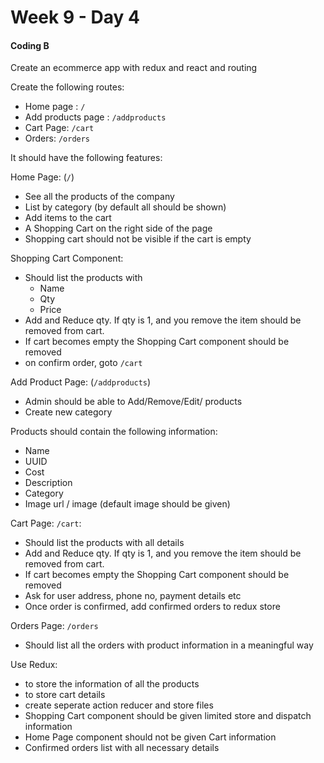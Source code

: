 # Week 9 - Day 4

#### Coding B

Create an ecommerce app with redux and react and routing

Create the following routes:

- Home page : `/` 
- Add products page : `/addproducts`
- Cart Page: `/cart`
- Orders: `/orders`

It should have the following features:

Home Page: (`/`)

- See all the products of the company
- List by category (by default all should be shown)
- Add items to the cart
- A Shopping Cart on the right side of the page
- Shopping cart should not be visible if the cart is empty

Shopping Cart Component:

- Should list the products with 
    - Name
    - Qty
    - Price
- Add and Reduce qty. If qty is 1, and you remove the item should be removed from cart.
- If cart becomes empty the Shopping Cart component should be removed
- on confirm order, goto `/cart`

Add Product Page: (`/addproducts`)

- Admin should be able to Add/Remove/Edit/ products
- Create new category

Products should contain the following information:

- Name
- UUID
- Cost
- Description
- Category
- Image url / image (default image should be given)

Cart Page: `/cart`:

- Should list the products with all details
- Add and Reduce qty. If qty is 1, and you remove the item should be removed from cart.
- If cart becomes empty the Shopping Cart component should be removed
- Ask for user address, phone no, payment details etc
- Once order is confirmed, add confirmed orders to redux store

Orders Page: `/orders`

- Should list all the orders with product information in a meaningful way

Use Redux:

- to store the information of all the products
- to store cart details
- create seperate action reducer and store files
- Shopping Cart component should be given limited store and dispatch information
- Home Page component should not be given Cart information
- Confirmed orders list with all necessary details